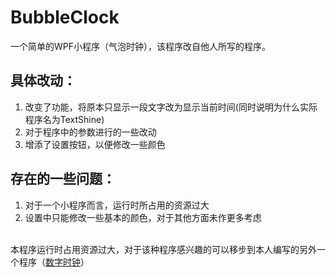 # BubbleClock
一个简单的WPF小程序（气泡时钟），该程序改自他人所写的程序。
## 具体改动：
1. 改变了功能，将原本只显示一段文字改为显示当前时间(同时说明为什么实际程序名为TextShine)
2. 对于程序中的参数进行的一些改动
3. 增添了设置按钮，以便修改一些颜色

## 存在的一些问题：
1. 对于一个小程序而言，运行时所占用的资源过大
2. 设置中只能修改一些基本的颜色，对于其他方面未作更多考虑

<br/>
本程序运行时占用资源过大，对于该种程序感兴趣的可以移步到本人编写的另外一个程序（<a href="https://github.com/Xiang-M-J/DigitalClock">数字时钟</a>）

